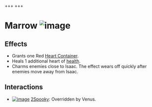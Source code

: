+++
+++

 # Marrow ![image](/image/Marrow.png) 


Effects
---------


* Grants one Red [Heart Container](/wiki/Heart_Container "Heart Container").
* Heals 1 additional heart of [health](/wiki/Health "Health").
* Charms enemies close to Isaac. The effect wears off quickly after enemies move away from Isaac.


Interactions
--------------


* [![image](/image/2Spooky.png)](/wiki/2Spooky "2Spooky") [2Spooky](/wiki/2Spooky "2Spooky"): Overridden by Venus.


